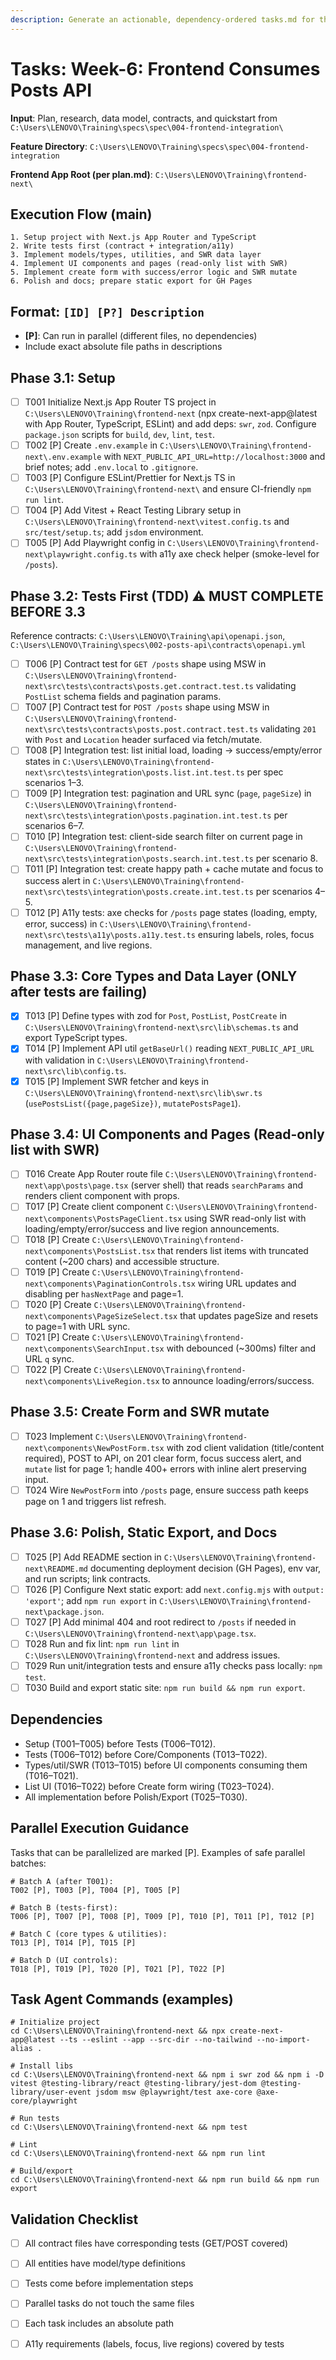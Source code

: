 ```yaml
---
description: Generate an actionable, dependency-ordered tasks.md for the feature based on available design artifacts.
---
```


# Tasks: Week-6: Frontend Consumes Posts API

**Input**: Plan, research, data model, contracts, and quickstart from `C:\Users\LENOVO\Training\specs\spec\004-frontend-integration\`

**Feature Directory**: `C:\Users\LENOVO\Training\specs\spec\004-frontend-integration`

**Frontend App Root (per plan.md)**: `C:\Users\LENOVO\Training\frontend-next\`

## Execution Flow (main)
```
1. Setup project with Next.js App Router and TypeScript
2. Write tests first (contract + integration/a11y)
3. Implement models/types, utilities, and SWR data layer
4. Implement UI components and pages (read-only list with SWR)
5. Implement create form with success/error logic and SWR mutate
6. Polish and docs; prepare static export for GH Pages
```

## Format: `[ID] [P?] Description`
- **[P]**: Can run in parallel (different files, no dependencies)
- Include exact absolute file paths in descriptions

## Phase 3.1: Setup
- [ ] T001 Initialize Next.js App Router TS project in `C:\Users\LENOVO\Training\frontend-next` (npx create-next-app@latest with App Router, TypeScript, ESLint) and add deps: `swr`, `zod`. Configure `package.json` scripts for `build`, `dev`, `lint`, `test`.
- [ ] T002 [P] Create `.env.example` in `C:\Users\LENOVO\Training\frontend-next\.env.example` with `NEXT_PUBLIC_API_URL=http://localhost:3000` and brief notes; add `.env.local` to `.gitignore`.
- [ ] T003 [P] Configure ESLint/Prettier for Next.js TS in `C:\Users\LENOVO\Training\frontend-next\` and ensure CI-friendly `npm run lint`.
- [ ] T004 [P] Add Vitest + React Testing Library setup in `C:\Users\LENOVO\Training\frontend-next\vitest.config.ts` and `src/test/setup.ts`; add `jsdom` environment.
- [ ] T005 [P] Add Playwright config in `C:\Users\LENOVO\Training\frontend-next\playwright.config.ts` with a11y axe check helper (smoke-level for `/posts`).

## Phase 3.2: Tests First (TDD) ⚠️ MUST COMPLETE BEFORE 3.3
Reference contracts: `C:\Users\LENOVO\Training\api\openapi.json`, `C:\Users\LENOVO\Training\specs\002-posts-api\contracts\openapi.yml`

- [ ] T006 [P] Contract test for `GET /posts` shape using MSW in `C:\Users\LENOVO\Training\frontend-next\src\tests\contracts\posts.get.contract.test.ts` validating `PostList` schema fields and pagination params.
- [ ] T007 [P] Contract test for `POST /posts` shape using MSW in `C:\Users\LENOVO\Training\frontend-next\src\tests\contracts\posts.post.contract.test.ts` validating `201` with `Post` and `Location` header surfaced via fetch/mutate.
- [ ] T008 [P] Integration test: list initial load, loading → success/empty/error states in `C:\Users\LENOVO\Training\frontend-next\src\tests\integration\posts.list.int.test.ts` per spec scenarios 1–3.
- [ ] T009 [P] Integration test: pagination and URL sync (`page`, `pageSize`) in `C:\Users\LENOVO\Training\frontend-next\src\tests\integration\posts.pagination.int.test.ts` per scenarios 6–7.
- [ ] T010 [P] Integration test: client-side search filter on current page in `C:\Users\LENOVO\Training\frontend-next\src\tests\integration\posts.search.int.test.ts` per scenario 8.
- [ ] T011 [P] Integration test: create happy path + cache mutate and focus to success alert in `C:\Users\LENOVO\Training\frontend-next\src\tests\integration\posts.create.int.test.ts` per scenarios 4–5.
- [ ] T012 [P] A11y tests: axe checks for `/posts` page states (loading, empty, error, success) in `C:\Users\LENOVO\Training\frontend-next\src\tests\a11y\posts.a11y.test.ts` ensuring labels, roles, focus management, and live regions.

## Phase 3.3: Core Types and Data Layer (ONLY after tests are failing)
- [X] T013 [P] Define types with zod for `Post`, `PostList`, `PostCreate` in `C:\Users\LENOVO\Training\frontend-next\src\lib\schemas.ts` and export TypeScript types.
- [X] T014 [P] Implement API util `getBaseUrl()` reading `NEXT_PUBLIC_API_URL` with validation in `C:\Users\LENOVO\Training\frontend-next\src\lib\config.ts`.
- [X] T015 [P] Implement SWR fetcher and keys in `C:\Users\LENOVO\Training\frontend-next\src\lib\swr.ts` (`usePostsList({page,pageSize})`, `mutatePostsPage1`).

## Phase 3.4: UI Components and Pages (Read-only list with SWR)
- [ ] T016 Create App Router route file `C:\Users\LENOVO\Training\frontend-next\app\posts\page.tsx` (server shell) that reads `searchParams` and renders client component with props.
- [ ] T017 [P] Create client component `C:\Users\LENOVO\Training\frontend-next\components\PostsPageClient.tsx` using SWR read-only list with loading/empty/error/success and live region announcements.
- [ ] T018 [P] Create `C:\Users\LENOVO\Training\frontend-next\components\PostsList.tsx` that renders list items with truncated content (~200 chars) and accessible structure.
- [ ] T019 [P] Create `C:\Users\LENOVO\Training\frontend-next\components\PaginationControls.tsx` wiring URL updates and disabling per `hasNextPage` and page=1.
- [ ] T020 [P] Create `C:\Users\LENOVO\Training\frontend-next\components\PageSizeSelect.tsx` that updates pageSize and resets to page=1 with URL sync.
- [ ] T021 [P] Create `C:\Users\LENOVO\Training\frontend-next\components\SearchInput.tsx` with debounced (~300ms) filter and URL `q` sync.
- [ ] T022 [P] Create `C:\Users\LENOVO\Training\frontend-next\components\LiveRegion.tsx` to announce loading/errors/success.

## Phase 3.5: Create Form and SWR mutate
- [ ] T023 Implement `C:\Users\LENOVO\Training\frontend-next\components\NewPostForm.tsx` with zod client validation (title/content required), POST to API, on 201 clear form, focus success alert, and `mutate` list for page 1; handle 400+ errors with inline alert preserving input.
- [ ] T024 Wire `NewPostForm` into `/posts` page, ensure success path keeps page on 1 and triggers list refresh.

## Phase 3.6: Polish, Static Export, and Docs
- [ ] T025 [P] Add README section in `C:\Users\LENOVO\Training\frontend-next\README.md` documenting deployment decision (GH Pages), env var, and run scripts; link contracts.
- [ ] T026 [P] Configure Next static export: add `next.config.mjs` with `output: 'export'`; add `npm run export` in `C:\Users\LENOVO\Training\frontend-next\package.json`.
- [ ] T027 [P] Add minimal 404 and root redirect to `/posts` if needed in `C:\Users\LENOVO\Training\frontend-next\app\page.tsx`.
- [ ] T028 Run and fix lint: `npm run lint` in `C:\Users\LENOVO\Training\frontend-next` and address issues.
- [ ] T029 Run unit/integration tests and ensure a11y checks pass locally: `npm test`.
- [ ] T030 Build and export static site: `npm run build && npm run export`.

## Dependencies
- Setup (T001–T005) before Tests (T006–T012).
- Tests (T006–T012) before Core/Components (T013–T022).
- Types/util/SWR (T013–T015) before UI components consuming them (T016–T021).
- List UI (T016–T022) before Create form wiring (T023–T024).
- All implementation before Polish/Export (T025–T030).

## Parallel Execution Guidance
Tasks that can be parallelized are marked [P]. Examples of safe parallel batches:

```
# Batch A (after T001):
T002 [P], T003 [P], T004 [P], T005 [P]

# Batch B (tests-first):
T006 [P], T007 [P], T008 [P], T009 [P], T010 [P], T011 [P], T012 [P]

# Batch C (core types & utilities):
T013 [P], T014 [P], T015 [P]

# Batch D (UI controls):
T018 [P], T019 [P], T020 [P], T021 [P], T022 [P]
```

## Task Agent Commands (examples)
```
# Initialize project
cd C:\Users\LENOVO\Training\frontend-next && npx create-next-app@latest --ts --eslint --app --src-dir --no-tailwind --no-import-alias .

# Install libs
cd C:\Users\LENOVO\Training\frontend-next && npm i swr zod && npm i -D vitest @testing-library/react @testing-library/jest-dom @testing-library/user-event jsdom msw @playwright/test axe-core @axe-core/playwright

# Run tests
cd C:\Users\LENOVO\Training\frontend-next && npm test

# Lint
cd C:\Users\LENOVO\Training\frontend-next && npm run lint

# Build/export
cd C:\Users\LENOVO\Training\frontend-next && npm run build && npm run export
```

## Validation Checklist
- [ ] All contract files have corresponding tests (GET/POST covered)
- [ ] All entities have model/type definitions
- [ ] Tests come before implementation steps
- [ ] Parallel tasks do not touch the same files
- [ ] Each task includes an absolute path
- [ ] A11y requirements (labels, focus, live regions) covered by tests


